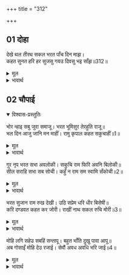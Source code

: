 +++
title = "312"

+++

## 01 दोहा

<div class="audioEmbed"  caption="AIR-वाचनम्" src="https://archive.org/download/rAmcharitmAnas-AIR/EPI-236.mp3"></div>

देखे थल तीरथ सकल भरत पाँच दिन माझ।  
कहत सुनत हरि हर सुजसु गयउ दिवसु भइ साँझ॥312॥  

<details><summary>मूल</summary>

देखे थल तीरथ सकल भरत पाँच दिन माझ।  
कहत सुनत हरि हर सुजसु गयउ दिवसु भइ साँझ॥312॥  
</details>

<details><summary>भावार्थ</summary>

भरतजी ने पाँच दिन में सब तीर्थ स्थानों के दर्शन कर लिए। भगवान विष्णु और महादेवजी का सुन्दर यश कहते-सुनते वह (पाँचवाँ) दिन भी बीत गया, सन्ध्या हो गई॥312॥  
</details>





## 02 चौपाई
<details open><summary>विश्वास-प्रस्तुतिः</summary>

भोर न्हाइ सबु जुरा समाजू। भरत भूमिसुर तेरहुति राजू॥  
भल दिन आजु जानि मन माहीं। रामु कृपाल कहत सकुचाहीं॥1॥  
</details>
<details><summary>मूल</summary>

भोर न्हाइ सबु जुरा समाजू। भरत भूमिसुर तेरहुति राजू॥  
भल दिन आजु जानि मन माहीं। रामु कृपाल कहत सकुचाहीं॥1॥  
</details>

<details><summary>भावार्थ</summary>

(अगले छठे दिन) सबेरे स्नान करके भरतजी, ब्राह्मण, राजा जनक और सारा समाज आ जुटा। आज सबको विदा करने के लिए अच्छा दिन है, यह मन में जानकर भी कृपालु श्री रामजी कहने में सकुचा रहे हैं॥1॥  
</details>

गुर नृप भरत सभा अवलोकी। सकुचि राम फिरि अवनि बिलोकी॥  
सील सराहि सभा सब सोची। कहुँ न राम सम स्वामि सँकोची॥2॥  

<details><summary>मूल</summary>

गुर नृप भरत सभा अवलोकी। सकुचि राम फिरि अवनि बिलोकी॥  
सील सराहि सभा सब सोची। कहुँ न राम सम स्वामि सँकोची॥2॥  
</details>

<details><summary>भावार्थ</summary>

श्री रामचन्द्रजी ने गुरु वशिष्ठजी, राजा जनकजी, भरतजी और सारी सभा की ओर देखा, किन्तु फिर सकुचाकर दृष्टि फेरकर वे पृथ्वी की ओर ताकने लगे। सभा उनके शील की सराहना करके सोचती है कि श्री रामचन्द्रजी के समान सङ्कोची स्वामी कहीं नहीं है॥2॥  
</details>

भरत सुजान राम रुख देखी। उठि सप्रेम धरि धीर बिसेषी॥  
करि दण्डवत कहत कर जोरी। राखीं नाथ सकल रुचि मोरी॥3॥  

<details><summary>मूल</summary>

भरत सुजान राम रुख देखी। उठि सप्रेम धरि धीर बिसेषी॥  
करि दण्डवत कहत कर जोरी। राखीं नाथ सकल रुचि मोरी॥3॥  
</details>

<details><summary>भावार्थ</summary>

सुजान भरतजी श्री रामचन्द्रजी का रुख देखकर प्रेमपूर्वक उठकर, विशेष रूप से धीरज धारण कर दण्डवत करके हाथ जोडकर कहने लगे- हे नाथ! आपने मेरी सभी रुचियाँ रखीं॥3॥  
</details>

मोहि लगि सहेउ सबहिं सन्तापू। बहुत भाँति दुखु पावा आपू॥  
अब गोसाइँ मोहि देउ रजाई। सेवौं अवध अवधि भरि जाई॥4॥  

<details><summary>मूल</summary>

मोहि लगि सहेउ सबहिं सन्तापू। बहुत भाँति दुखु पावा आपू॥  
अब गोसाइँ मोहि देउ रजाई। सेवौं अवध अवधि भरि जाई॥4॥  
</details>

<details><summary>भावार्थ</summary>

मेरे लिए सब लोगों ने सन्ताप सहा और आपने भी बहुत प्रकार से दुःख पाया। अब स्वामी मुझे आज्ञा दें। मैं जाकर अवधि भर (चौदह वर्ष तक) अवध का सेवन करूँ॥4॥  
</details>


